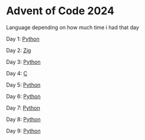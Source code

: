 # Advent of Code 2024

Language depending on how much time i had that day

Day 1: [Python](01.py)

Day 2: [Zig](02.zig)

Day 3: [Python](03.py)

Day 4: [C](04.c)

Day 5: [Python](05.py)

Day 6: [Python](06.py)

Day 7: [Python](07.py)

Day 8: [Python](08.py)

Day 9: [Python](09.py)